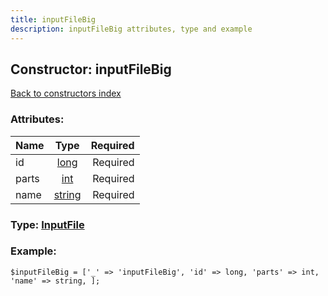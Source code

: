 ```yaml
---
title: inputFileBig
description: inputFileBig attributes, type and example
---
```

## Constructor: inputFileBig  
[Back to constructors index](index.md)



### Attributes:

| Name     |    Type       | Required |
|----------|:-------------:|---------:|
|id|[long](../types/long.md) | Required|
|parts|[int](../types/int.md) | Required|
|name|[string](../types/string.md) | Required|



### Type: [InputFile](../types/InputFile.md)


### Example:

```
$inputFileBig = ['_' => 'inputFileBig', 'id' => long, 'parts' => int, 'name' => string, ];
```  

